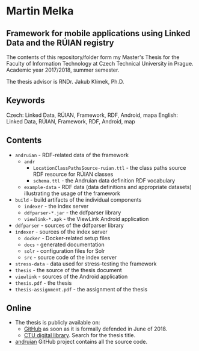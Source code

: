 # Martin Melka
## Framework for mobile applications using Linked Data and the RÚIAN registry

The contents of this repository/folder form my Master's Thesis for the Faculty of Information Technology at Czech Technical University in Prague. Academic year 2017/2018, summer semester.

The thesis advisor is RNDr. Jakub Klímek, Ph.D.

## Keywords
Czech: Linked Data, RÚIAN, Framework, RDF, Android, mapa
English: Linked Data, RÚIAN, Framework, RDF, Android, map

## Contents

- `andruian` - RDF-related data of the framework
  - `andr`
    - `LocationClassPathsSource-ruian.ttl` - the class paths source RDF resource for RÚIAN classes 
    - `schema.ttl` - the Andruian data definition RDF vocabulary
  - `example-data` - RDF data (data definitions and appropriate datasets) illustrating the usage of the framework
- `build` - build artifacts of the individual components
  - `indexer` - the index server
  - `ddfparser-*.jar` - the ddfparser library
  - `viewlink-*.apk` - the ViewLink Android application
- `ddfparser` - sources of the ddfparser library
- `indexer` - sources of the index server
  - `docker` - Docker-related setup files
  - `docs` - generated documentation
  - `solr` - configuration files for Solr
  - `src` - source code of the index server
- `stress-data` - data used for stress-testing the framework
- `thesis` - the source of the thesis document
- `viewlink` - sources of the Android application
- `thesis.pdf` - the thesis
- `thesis-assignment.pdf` - the assignment of the thesis

## Online
- The thesis is publicly available on:
  - [GitHub](https://github.com/melkamar/masters-thesis) as soon as it is formally defended in June of 2018.
  - [CTU digital library](https://dspace.cvut.cz/). Search for the thesis title.
- [andruian](https://github.com/andruian) GitHub project contains all the source code.
